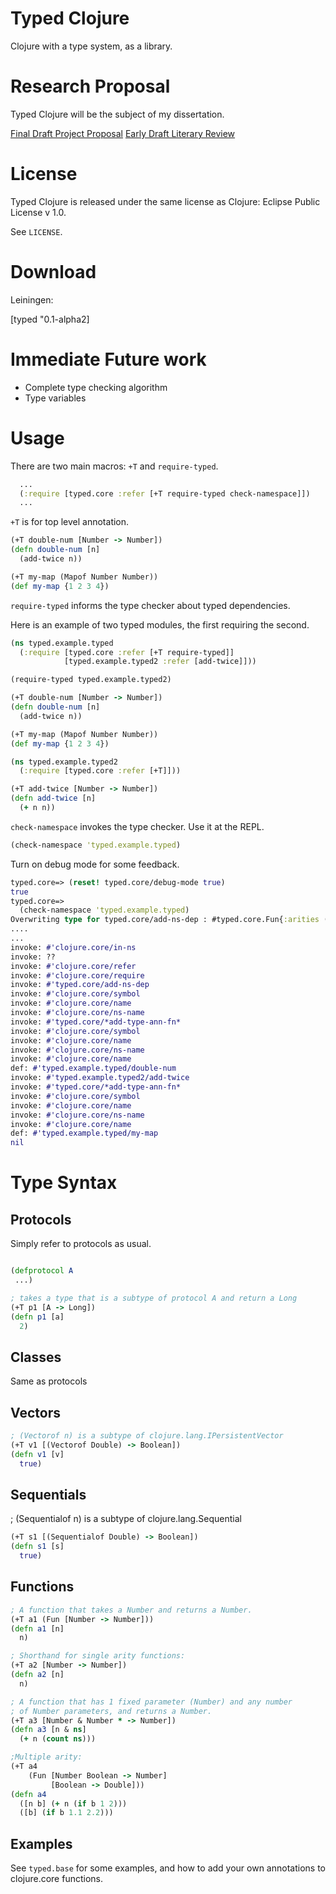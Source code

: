 # Typed Clojure

Clojure with a type system, as a library.

# Research Proposal

Typed Clojure will be the subject of my dissertation.

[Final Draft Project Proposal](https://github.com/downloads/frenchy64/papers/research-proposal-final-draft.pdf)
[Early Draft Literary Review](https://github.com/downloads/frenchy64/papers/lit-review-draft.pdf)

# License

Typed Clojure is released under the same license as Clojure: Eclipse Public License v 1.0.

See `LICENSE`.

# Download

Leiningen:

[typed "0.1-alpha2]

# Immediate Future work

- Complete type checking algorithm
- Type variables

# Usage

There are two main macros: `+T` and `require-typed`.

```clojure
  ...
  (:require [typed.core :refer [+T require-typed check-namespace]])
  ...
```

`+T` is for top level annotation. 

```clojure
(+T double-num [Number -> Number])
(defn double-num [n]
  (add-twice n))

(+T my-map (Mapof Number Number))
(def my-map {1 2 3 4})
```

`require-typed` informs the type checker about typed dependencies.

Here is an example of two typed modules, the first requiring the second.

```clojure
(ns typed.example.typed
  (:require [typed.core :refer [+T require-typed]]
            [typed.example.typed2 :refer [add-twice]]))

(require-typed typed.example.typed2)

(+T double-num [Number -> Number])
(defn double-num [n]
  (add-twice n))

(+T my-map (Mapof Number Number))
(def my-map {1 2 3 4})
```

```clojure
(ns typed.example.typed2
  (:require [typed.core :refer [+T]]))

(+T add-twice [Number -> Number])
(defn add-twice [n]
  (+ n n))
```

`check-namespace` invokes the type checker. Use it at the REPL.

```clojure
(check-namespace 'typed.example.typed)
```

Turn on debug mode for some feedback.

```clojure
typed.core=> (reset! typed.core/debug-mode true)
true
typed.core=> 
  (check-namespace 'typed.example.typed)
Overwriting type for typed.core/add-ns-dep : #typed.core.Fun{:arities (#typed.core.arity{:dom (#typed.core.ClassType{:the-class clojure.lang.Symbol} #typed.core.ClassType{:the-class clojure.lang.Symbol}), :rng #typed.core.NilType{}, :rest-type nil, :flter nil, :type-params nil})} from (Fun [clojure.lang.Symbol clojure.lang.Symbol -> nil])
....
...
invoke: #'clojure.core/in-ns
invoke: ??
invoke: #'clojure.core/refer
invoke: #'clojure.core/require
invoke: #'typed.core/add-ns-dep
invoke: #'clojure.core/symbol
invoke: #'clojure.core/name
invoke: #'clojure.core/ns-name
invoke: #'typed.core/*add-type-ann-fn*
invoke: #'clojure.core/symbol
invoke: #'clojure.core/name
invoke: #'clojure.core/ns-name
invoke: #'clojure.core/name
def: #'typed.example.typed/double-num
invoke: #'typed.example.typed2/add-twice
invoke: #'typed.core/*add-type-ann-fn*
invoke: #'clojure.core/symbol
invoke: #'clojure.core/name
invoke: #'clojure.core/ns-name
invoke: #'clojure.core/name
def: #'typed.example.typed/my-map
nil
```

# Type Syntax

## Protocols

Simply refer to protocols as usual.

```clojure

(defprotocol A
 ...)

; takes a type that is a subtype of protocol A and return a Long
(+T p1 [A -> Long])
(defn p1 [a]
  2)
```

## Classes

Same as protocols

## Vectors

```clojure
; (Vectorof n) is a subtype of clojure.lang.IPersistentVector
(+T v1 [(Vectorof Double) -> Boolean])
(defn v1 [v]
  true)
```

## Sequentials

; (Sequentialof n) is a subtype of clojure.lang.Sequential
```clojure
(+T s1 [(Sequentialof Double) -> Boolean])
(defn s1 [s]
  true)
```

## Functions


```clojure
; A function that takes a Number and returns a Number.
(+T a1 (Fun [Number -> Number]))
(defn a1 [n]
  n)

; Shorthand for single arity functions: 
(+T a2 [Number -> Number])
(defn a2 [n]
  n)

; A function that has 1 fixed parameter (Number) and any number
; of Number parameters, and returns a Number.
(+T a3 [Number & Number * -> Number])
(defn a3 [n & ns]
  (+ n (count ns)))

;Multiple arity:
(+T a4
    (Fun [Number Boolean -> Number]
         [Boolean -> Double]))
(defn a4
  ([n b] (+ n (if b 1 2)))
  ([b] (if b 1.1 2.2)))

```

## Examples

See `typed.base` for some examples, and how to add your own annotations to clojure.core functions.

